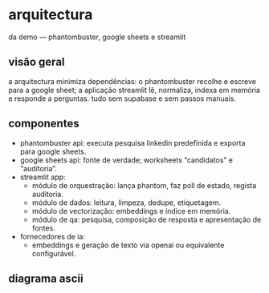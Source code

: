 # arquitectura

da demo — phantombuster, google sheets e streamlit

## visão geral

a arquitectura minimiza dependências: o phantombuster recolhe e escreve para a google sheet; a aplicação streamlit lê, normaliza, indexa em memória e responde a perguntas. tudo sem supabase e sem passos manuais.

## componentes

- phantombuster api: executa pesquisa linkedin predefinida e exporta para google sheets.
- google sheets api: fonte de verdade; worksheets “candidatos” e “auditoria”.
- streamlit app:
    - módulo de orquestração: lança phantom, faz poll de estado, regista auditoria.
    - módulo de dados: leitura, limpeza, dedupe, etiquetagem.
    - módulo de vectorização: embeddings e índice em memória.
    - módulo de qa: pesquisa, composição de resposta e apresentação de fontes.
- fornecedores de ia:
    - embeddings e geração de texto via openai ou equivalente configurável.

## diagrama ascii